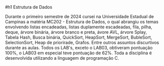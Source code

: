 #h1 Estrutura de Dados

Durante o primeiro semestre de 2024 cursei na Universidade Estadual de Campinas a matéria MC202 - Estrutura de Dados, o qual abrangiu os temas envolvendo listas encadeadas, listas duplamente escadeadas, fila, pilha, deque, árvore binária, árvore branco e preta, ávore AVL, árvore Splay, Tabela Hash, Busca binária, QuickSort, HeapSort, MergeSort, BubleSort, SelectionSort, Heap de priorirade, Grafos. Entre outros assuntos discurtivos durante as aulas. Todos os LAB's, exceto o LAB03, obtiveram pontuação 100%, o LAB03 em especial teve pontuação de 62%. Toda a disciplina é desenvolvida utilizando a linguagem de programação C.